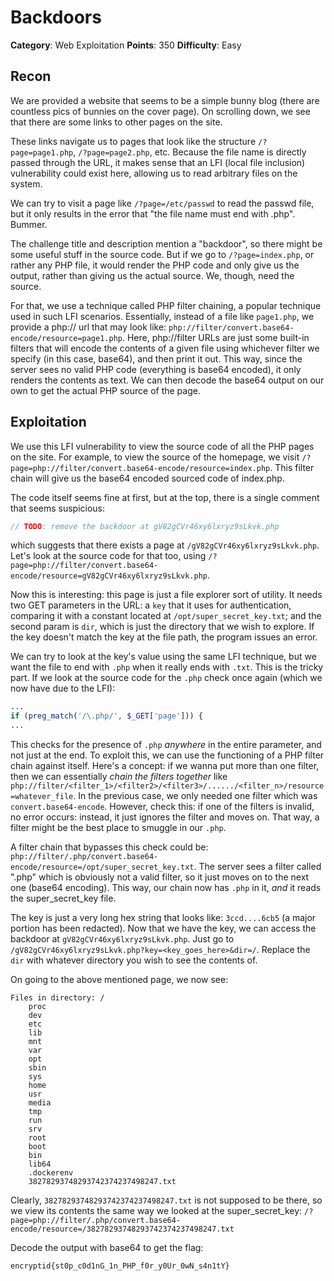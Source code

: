 # Backdoors
**Category**: Web Exploitation
**Points**: 350
**Difficulty**: Easy

## Recon
We are provided a website that seems to be a simple bunny blog (there are countless pics of bunnies on the cover page). On scrolling down, we see that there are some links to other pages on the site.

These links navigate us to pages that look like the structure `/?page=page1.php`, `/?page=page2.php`, etc. Because the file name is directly passed through the URL, it makes sense that an LFI (local file inclusion) vulnerability could exist here, allowing us to read arbitrary files on the system.

We can try to visit a page like `/?page=/etc/passwd` to read the passwd file, but it only results in the error that "the file name must end with .php". Bummer.

The challenge title and description mention a "backdoor", so there might be some useful stuff in the source code. But if we go to `/?page=index.php`, or rather any PHP file, it would render the PHP code and only give us the output, rather than giving us the actual source. We, though, need the source.

For that, we use a technique called PHP filter chaining, a popular technique used in such LFI scenarios. Essentially, instead of a file like `page1.php`, we provide a php:// url that may look like: `php://filter/convert.base64-encode/resource=page1.php`. Here, php://filter URLs are just some built-in filters that will encode the contents of a given file using whichever filter we specify (in this case, base64), and then print it out. This way, since the server sees no valid PHP code (everything is base64 encoded), it only renders the contents as text. We can then decode the base64 output on our own to get the actual PHP source of the page.

## Exploitation
We use this LFI vulnerability to view the source code of all the PHP pages on the site. For example, to view the source of the homepage, we visit `/?page=php://filter/convert.base64-encode/resource=index.php`. This filter chain will give us the base64 encoded sourced code of index.php. 

The code itself seems fine at first, but at the top, there is a single comment that seems suspicious:

```PHP
// TODO: remove the backdoor at gV82gCVr46xy6lxryz9sLkvk.php
```

which suggests that there exists a page at `/gV82gCVr46xy6lxryz9sLkvk.php`. Let's look at the source code for that too, using `/?page=php://filter/convert.base64-encode/resource=gV82gCVr46xy6lxryz9sLkvk.php`.

Now this is interesting: this page is just a file explorer sort of utility. It needs two GET parameters in the URL: a `key` that it uses for authentication, comparing it with a constant located at `/opt/super_secret_key.txt`; and the second param is `dir`, which is just the directory that we wish to explore. If the key doesn't match the key at the file path, the program issues an error.

We can try to look at the key's value using the same LFI technique, but we want the file to end with `.php` when it really ends with `.txt`. This is the tricky part. If we look at the source code for the `.php` check once again (which we now have due to the LFI):
```PHP
...
if (preg_match('/\.php/', $_GET['page'])) {
...
```

This checks for the presence of `.php` *anywhere* in the entire parameter, and not just at the end. To exploit this, we can use the functioning of a PHP filter chain against itself. Here's a concept: if we wanna put more than one filter, then we can essentially *chain the filters together* like `php://filter/<filter_1>/<filter2>/<filter3>/....../<filter_n>/resource=whatever_file`. In the previous case, we only needed one filter which was `convert.base64-encode`. However, check this: if one of the filters is invalid, no error occurs: instead, it just ignores the filter and moves on. That way, a filter might be the best place to smuggle in our `.php`.

A filter chain that bypasses this check could be: `php://filter/.php/convert.base64-encode/resource=/opt/super_secret_key.txt`. The server sees a filter called ".php" which is obviously not a valid filter, so it just moves on to the next one (base64 encoding). This way, our chain now has `.php` in it, *and* it reads the super_secret_key file.

The key is just a very long hex string that looks like: `3ccd....6cb5` (a major portion has been redacted). Now that we have the key, we can access the backdoor at `gV82gCVr46xy6lxryz9sLkvk.php`. Just go to `/gV82gCVr46xy6lxryz9sLkvk.php?key=<key_goes_here>&dir=/`. Replace the `dir` with whatever directory you wish to see the contents of.

On going to the above mentioned page, we now see:
```
Files in directory: /
    proc
    dev
    etc
    lib
    mnt
    var
    opt
    sbin
    sys
    home
    usr
    media
    tmp
    run
    srv
    root
    boot
    bin
    lib64
    .dockerenv
    38278293748293742374237498247.txt
```

Clearly, `38278293748293742374237498247.txt` is not supposed to be there, so we view its contents the same way we looked at the super_secret_key: `/?page=php://filter/.php/convert.base64-encode/resource=/38278293748293742374237498247.txt`

Decode the output with base64 to get the flag:
```
encryptid{st0p_c0d1nG_1n_PHP_f0r_y0Ur_0wN_s4n1tY}
```